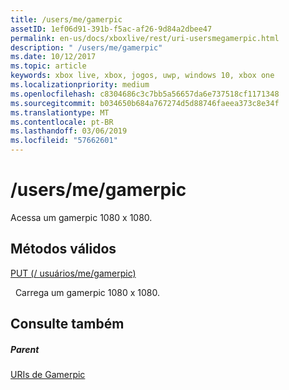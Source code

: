 ```yaml
---
title: /users/me/gamerpic
assetID: 1ef06d91-391b-f5ac-af26-9d84a2dbee47
permalink: en-us/docs/xboxlive/rest/uri-usersmegamerpic.html
description: " /users/me/gamerpic"
ms.date: 10/12/2017
ms.topic: article
keywords: xbox live, xbox, jogos, uwp, windows 10, xbox one
ms.localizationpriority: medium
ms.openlocfilehash: c8304686c3c7bb5a56657da6e737518cf1171348
ms.sourcegitcommit: b034650b684a767274d5d88746faeea373c8e34f
ms.translationtype: MT
ms.contentlocale: pt-BR
ms.lasthandoff: 03/06/2019
ms.locfileid: "57662601"
---
```

# <a name="usersmegamerpic"></a>/users/me/gamerpic
Acessa um gamerpic 1080 x 1080.  
<a id="ID4EQ"></a>

 
## <a name="valid-methods"></a>Métodos válidos

[PUT (/ usuários/me/gamerpic)](uri-usersmegamerpicput.md)

&nbsp;&nbsp;Carrega um gamerpic 1080 x 1080.
 
<a id="ID4E1"></a>

 
## <a name="see-also"></a>Consulte também
 
<a id="ID4E3"></a>

 
##### <a name="parent"></a>Parent 

[URIs de Gamerpic](atoc-reference-gamerpic.md)

   